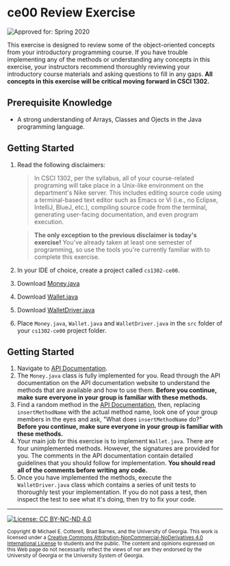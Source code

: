 # ce00 Review Exercise

![Approved for: Spring 2020](https://img.shields.io/badge/Approved%20for-Spring%202020-blue)

This exercise is designed to review some of the object-oriented concepts from your introductory programming course.
If you have trouble implementing any of the methods or understanding any concepts in this exercise, your instructors
recommend thoroughly reviewing your introductory course materials and asking questions to fill in any gaps. 
**All concepts in this exercise will be critical moving forward in CSCI 1302.**

## Prerequisite Knowledge

* A strong understanding of Arrays, Classes and Ojects in the Java programming language.

## Getting Started

   1. Read the following disclaimers:
      
      > In CSCI 1302, per the syllabus, all of your course-related programing will take place in a 
      > Unix-like environment on the department's Nike server. This includes editing source code
      > using a terminal-based text editor such as Emacs or Vi (i.e., no Eclipse, IntelliJ, BlueJ, etc.), 
      > compiling source code from the terminal, generating user-facing documentation, and 
      > even program execution.
      
      > **The only exception to the previous disclaimer is today's exercise!** You've already taken
      > at least one semester of programming, so use the tools you're currently familiar with to
      > complete this exercise.
      
   1. In your IDE of choice, create a project called `cs1302-ce00`. 
   1. Download [Money.java](https://raw.githubusercontent.com/cs1302uga/cs1302-ce00/master/src/Money.java)
   1. Download [Wallet.java](https://raw.githubusercontent.com/cs1302uga/cs1302-ce00/master/src/Wallet.java)
   1. Download [WalletDriver.java](https://raw.githubusercontent.com/cs1302uga/cs1302-ce00/master/src/WalletDriver.java)
   1. Place `Money.java`, `Wallet.java` and `WalletDriver.java` in the `src` folder of your `cs1302-ce00` project folder.
   
## Getting Started

   1. Navigate to [API Documentation](http://cobweb.cs.uga.edu/~cs1302a/cs1302-ce00-doc/).
   1. The `Money.java` class is fully implemented for you. Read through the API documentation on the
      API documentation website to understand the methods that are available and how to use them.
      **Before you continue, make sure everyone in your group is familiar with these methods.**
   1. Find a random method in the [API Documentation](http://cobweb.cs.uga.edu/~cs1302a/cs1302-ce00-doc/), 
      then, replacing `insertMethodName` with the actual method name, look one of your group members in 
      the eyes and ask, "What does `insertMethodName` do?"
      **Before you continue, make sure everyone in your group is familiar with these methods.**
   1. Your main job for this exercise is to implement `Wallet.java`. There are four unimplemented methods. 
      However, the signatures are provided for you. The comments in the API documentation contain detailed 
      guidelines that you should follow for implementation. **You should read all of the comments before
      writing any code.**
   1. Once you have implemented the methods, execute the `WalletDriver.java` class which contains 
      a series of unit tests to thoroughly test your implementation. If you do not pass a test, then
      inspect the test to see what it's doing, then try to fix your code.
   
<hr/>

[![License: CC BY-NC-ND 4.0](https://img.shields.io/badge/License-CC%20BY--NC--ND%204.0-lightgrey.svg)](http://creativecommons.org/licenses/by-nc-nd/4.0/)

<small>
Copyright &copy; Michael E. Cotterell, Brad Barnes, and the University of Georgia.
This work is licensed under a <a rel="license" href="http://creativecommons.org/licenses/by-nc-nd/4.0/">Creative Commons Attribution-NonCommercial-NoDerivatives 4.0 International License</a> to students and the public.
The content and opinions expressed on this Web page do not necessarily reflect the views of nor are they endorsed by the University of Georgia or the University System of Georgia.
</small>

